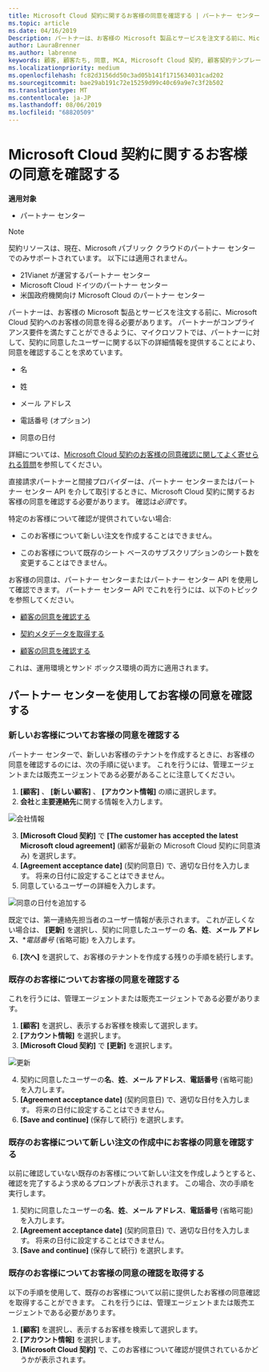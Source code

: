 ```yaml
---
title: Microsoft Cloud 契約に関するお客様の同意を確認する | パートナー センター
ms.topic: article
ms.date: 04/16/2019
Description: パートナーは、お客様の Microsoft 製品とサービスを注文する前に、Microsoft Cloud 契約へのお客様の同意を得る必要があります。 パートナーがコンプライアンス要件を満たすことができるように、Microsoft では、パートナーに対して、契約に同意したユーザーに関する特定の詳細情報を提供することにより、同意を確認することを求めています。
author: LauraBrenner
ms.author: labrenne
keywords: 顧客, 顧客たち, 同意, MCA, Microsoft Cloud 契約, 顧客契約テンプレート
ms.localizationpriority: medium
ms.openlocfilehash: fc82d3156dd50c3ad05b141f1715634031cad202
ms.sourcegitcommit: bae29ab191c72e15259d99c40c69a9e7c3f2b502
ms.translationtype: MT
ms.contentlocale: ja-JP
ms.lasthandoff: 08/06/2019
ms.locfileid: "68820509"
---
```

# <a name="confirm-customer-acceptance-of-the-microsoft-cloud-agreement"></a>Microsoft Cloud 契約に関するお客様の同意を確認する

**適用対象**
-  パートナー センター

> [!NOTE]
> 契約リソースは、現在、Microsoft パブリック クラウドのパートナー センターでのみサポートされています。 以下には適用されません。
> * 21Vianet が運営するパートナー センター
> * Microsoft Cloud ドイツのパートナー センター
> * 米国政府機関向け Microsoft Cloud のパートナー センター

パートナーは、お客様の Microsoft 製品とサービスを注文する前に、Microsoft Cloud 契約へのお客様の同意を得る必要があります。 パートナーがコンプライアンス要件を満たすことができるように、マイクロソフトでは、パートナーに対して、契約に同意したユーザーに関する以下の詳細情報を提供することにより、同意を確認することを求めています。 

-   名

-   姓

-   メール アドレス

-   電話番号 (オプション)

-   同意の日付

詳細については、[Microsoft Cloud 契約のお客様の同意確認に関してよく寄せられる質問](https://docs.microsoft.com/partner-center/confirm-consent-faq)を参照してください。

直接請求パートナーと間接プロバイダーは、パートナー センターまたはパートナー センター API を介して取引するときに、Microsoft Cloud 契約に関するお客様の同意を確認する必要があります。 確認は*必須*です。

特定のお客様について確認が提供されていない場合:

-   このお客様について新しい注文を作成することはできません。

-   このお客様について既存のシート ベースのサブスクリプションのシート数を変更することはできません。

お客様の同意は、パートナー センターまたはパートナー センター API を使用して確認できます。 パートナー センター API でこれを行うには、以下のトピックを参照してください。 

-   [顧客の同意を確認する](https://docs.microsoft.com/partner-center/develop/get-confirmation-of-customer-consent)

-   [契約メタデータを取得する](https://docs.microsoft.com/partner-center/develop/get-agreement-metadata)

-   [顧客の同意を確認する](https://docs.microsoft.com/partner-center/develop/confirm-customer-consent)


これは、運用環境とサンド ボックス環境の両方に適用されます。

## <a name="confirming-customer-acceptance-in-partner-center"></a>パートナー センターを使用してお客様の同意を確認する

### <a name="confirm-customer-acceptance-for-a-new-customer"></a>新しいお客様についてお客様の同意を確認する

パートナー センターで、新しいお客様のテナントを作成するときに、お客様の同意を確認するのには、次の手順に従います。 これを行うには、管理エージェントまたは販売エージェントである必要があることに注意してください。

1. **[顧客]** 、 **[新しい顧客]** 、 **[アカウント情報]** の順に選択します。
2. **会社**と**主要連絡先**に関する情報を入力します。

![会社情報](images/mca/mca1.png)

3. **[Microsoft Cloud 契約]** で **[The customer has accepted the latest Microsoft cloud agreement]** (顧客が最新の Microsoft Cloud 契約に同意済み) を選択します。
4. **[Agreement acceptance date]** (契約同意日) で、適切な日付を入力します。 将来の日付に設定することはできません。
5. 同意しているユーザーの詳細を入力します。

![同意の日付を追加する](images/mca/MCA3.png)

既定では、第一連絡先担当者のユーザー情報が表示されます。 これが正しくない場合は、 **[更新]** を選択し、契約に同意したユーザーの **名**、**姓**、**メール アドレス**、**電話番号* (省略可能) を入力します。

6. **[次へ]** を選択して、お客様のテナントを作成する残りの手順を続行します。

### <a name="confirm-customer-acceptance-for-an-existing-customer"></a>既存のお客様についてお客様の同意を確認する

これを行うには、管理エージェントまたは販売エージェントである必要があります。

1. **[顧客]** を選択し、表示するお客様を検索して選択します。
2. **[アカウント情報]** を選択します。
3. **[Microsoft Cloud 契約]** で **[更新]** を選択します。

![更新](images/mca/mca4.png)

4. 契約に同意したユーザーの**名**、**姓**、**メール アドレス**、**電話番号** (省略可能) を入力します。
5. **[Agreement acceptance date]** (契約同意日) で、適切な日付を入力します。 将来の日付に設定することはできません。
6. **[Save and continue]** (保存して続行) を選択します。

### <a name="confirm-customer-acceptance-while-creating-new-order-for-an-existing-customer"></a>既存のお客様について新しい注文の作成中にお客様の同意を確認する

以前に確認していない既存のお客様について新しい注文を作成しようとすると、確認を完了するよう求めるプロンプトが表示されます。 この場合、次の手順を実行します。

1. 契約に同意したユーザーの**名**、**姓**、**メール アドレス**、**電話番号** (省略可能) を入力します。
2. **[Agreement acceptance date]** (契約同意日) で、適切な日付を入力します。 将来の日付に設定することはできません。
3. **[Save and continue]** (保存して続行) を選択します。

### <a name="retrieve-confirmation-of-customer-acceptance-for-an-existing-customer"></a>既存のお客様についてお客様の同意の確認を取得する

以下の手順を使用して、既存のお客様について以前に提供したお客様の同意確認を取得することができます。 これを行うには、管理エージェントまたは販売エージェントである必要があります。

1. **[顧客]** を選択し、表示するお客様を検索して選択します。
2. **[アカウント情報]** を選択します。
3. **[Microsoft Cloud 契約]** で、このお客様について確認が提供されているかどうかが表示されます。
